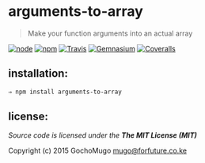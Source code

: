
# arguments-to-array

> Make your function arguments into an actual array

[![node](https://img.shields.io/node/v/arguments-to-array.svg?style=flat-square)](https://www.npmjs.com/package/arguments-to-array) [![npm](https://img.shields.io/npm/v/arguments-to-array.svg?style=flat-square)](https://www.npmjs.com/package/arguments-to-array) [![Travis](https://img.shields.io/travis/GochoMugo/arguments-to-array.svg?style=flat-square)](https://travis-ci.org/GochoMugo/arguments-to-array) [![Gemnasium](https://img.shields.io/gemnasium/GochoMugo/arguments-to-array.svg?style=flat-square)](https://gemnasium.com/GochoMugo/arguments-to-array) [![Coveralls](https://img.shields.io/coveralls/GochoMugo/arguments-to-array.svg?style=flat-square)](https://coveralls.io/github/GochoMugo/arguments-to-array?branch=master)


## installation:

```bash
⇒ npm install arguments-to-array
```


## license:

*Source code is licensed under the __The MIT License (MIT)__*

Copyright (c) 2015 GochoMugo <mugo@forfuture.co.ke>
